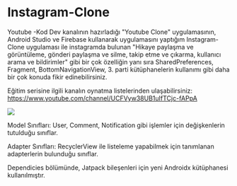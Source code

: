 # Instagram-Clone
Youtube -Kod Dev kanalının hazırladığı "Youtube Clone" uygulamasının, Android Studio ve Firebase kullanarak uygulamasını yaptığım Instagram-Clone uygulaması ile instagramda bulunan "Hikaye paylaşma ve görüntüleme, gönderi paylaşma ve silme, takip etme ve çıkarma, kullanıcı arama ve bildirimler" gibi bir çok özelliğin yanı sıra SharedPreferences, Fragment, BottomNavigationView, 3. parti kütüphanelerin kullanımı gibi daha bir çok konuda fikir edinebilirsiniz.

Eğitim serisine ilgili kanalın oynatma listelerinden ulaşabilirsiniz: https://www.youtube.com/channel/UCFVyw38UB1uIfTCjc-fAPpA


![](https://media.giphy.com/media/h79a7zymm93dkwR0Yn/giphy.gif)

Model Sınıfları: User, Comment, Notification gibi işlemler için değişkenlerin tutulduğu sınıflar.

Adapter Sınıfları: RecyclerView ile listeleme yapabilmek için tanımlanan adapterlerin bulunduğu sınıflar.

Dependicies bölümünde, Jatpack bileşenleri için yeni Androidx kütüphanesi kullanılmıştır.
